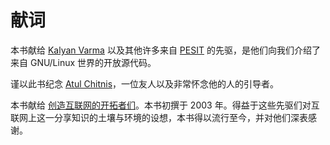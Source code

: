 # 献词

本书献给 [Kalyan Varma](http://www.kalyanvarma.net/) 以及其他许多来自 [PESIT](http://www.pes.edu/) 的先驱，是他们向我们介绍了来自 GNU/Linux 世界的开放源代码。

谨以此书纪念 [Atul Chitnis](http://www.nextbigwhat.com/atul-chitnis-obituary-297/)，一位友人以及非常怀念他的人的引导者。

本书献给 [创造互联网的开拓者们](http://www.ibiblio.org/pioneers/index.html)。本书初撰于 2003 年。得益于这些先驱们对互联网上这一分享知识的土壤与环境的设想，本书得以流行至今，并对他们深表感谢。